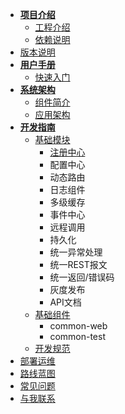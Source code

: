 * [**项目介绍**](framework/introduction/README.md)
    * [工程介绍](framework/introduction/PROJECT.md)
    * [依赖说明](framework/introduction/dependencies.md)
* [版本说明](framework/VERSONS.md)
* [**用户手册**](framework/manual/README.md)
  * [快速入门](framework/manual/QUICKSTART.md)
* [**系统架构**](framework/architecture/README.md)
  * [组件简介](framework/architecture/COMPONENT.md)
  * [应用架构](framework/architecture/APPLICATION.md)
* [**开发指南**](framework/develop/README.md)
    * [基础模块](framework/develop/STARTUP.md)
        * [注册中心](framework/develop/base/discovery.md)
        * 配置中心
        * 动态路由
        * 日志组件
        * 多级缓存
        * 事件中心
        * 远程调用
        * 持久化
        * 统一异常处理
        * 统一REST报文
        * 统一返回/错误码
        * 灰度发布
        * API文档
    * [基础组件](framework/develop/README.md)
        * common-web
        * common-test
    * [开发规范](framework/develop/standardized.md)
* [部署运维](framework/DEVOPS.md)
* [路线蓝图](framework/ROADMAP.md)
* [常见问题](framework/QUESTION.md)
* [与我联系](CONTACT.md)

